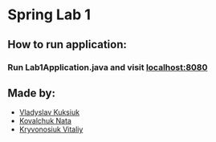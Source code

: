 # Spring Lab 1

## How to run application:

### Run Lab1Application.java and visit [localhost:8080](http://localhost:8080)

## Made by:
- [Vladyslav Kuksiuk](https://github.com/Hellamb)
- [Kovalchuk Nata](https://github.com/Kovalchuk-Nata)
- [Kryvonosiuk Vitaliy](https://github.com/Critalic)